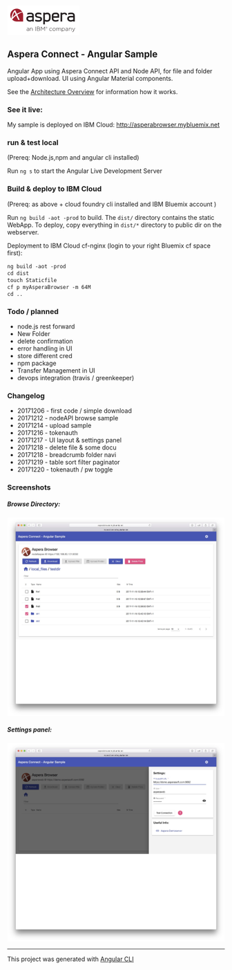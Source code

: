 ![](img/aspera.png)
## Aspera Connect -  Angular Sample 


Angular App using Aspera Connect API and Node API, for file and folder upload+download.
UI using Angular Material components.

See the [Architecture Overview](Architecture.md) for information how it works. 

### See it live:
My sample is deployed on IBM Cloud:
http://asperabrowser.mybluemix.net

### run & test local
(Prereq: Node.js,npm and angular cli installed)

Run `ng s` to start the Angular Live Development Server

### Build & deploy to IBM Cloud
(Prereq: as above + cloud foundry cli installed and IBM Bluemix account )

Run `ng build -aot -prod` to build.  The `dist/` directory contains the static WebApp. 
To deploy, copy everything in `dist/*` directory to public dir on the webserver.

Deployment to IBM Cloud cf-nginx (login to your right Bluemix cf space first):   
```
ng build -aot -prod
cd dist
touch Staticfile
cf p myAsperaBrowser -m 64M
cd ..
``` 

### Todo / planned 
- node.js rest forward 
- New Folder
- delete confirmation
- error handling in UI
- store different cred 
- npm package
- Transfer Management in UI 
- devops integration (travis / greenkeeper)

### Changelog
- 20171206 - first code / simple download 
- 20171212 - nodeAPI browse sample 
- 20171214 - upload sample  
- 20171216 - tokenauth  
- 20171217 - UI layout  & settings panel
- 20171218 - delete file & some docu 
- 20171218 - breadcrumb folder navi
- 20171219 - table sort filter paginator 
- 20171220 - tokenauth / pw toggle 

### Screenshots 

##### Browse Directory:
![](img/browse.jpg)

##### Settings panel:
![](img/settings.jpg)


---

This project was generated with [Angular CLI](https://github.com/angular/angular-cli) 
